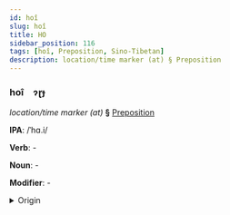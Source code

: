 ```yaml
---
id: hoî
slug: hoî
title: HO
sidebar_position: 116
tags: [hoî, Preposition, Sino-Tibetan]
description: location/time marker (at) § Preposition
---
```


### hoî&emsp;<span kind="abugida">ɂɽɟ</span>

*location/time marker (at)* **§** [Preposition](../../tags/Preposition)

**IPA**: /ˈhɑ.i/

**Verb**: -

**Noun**: -

**Modifier**: -

<details>
    <summary>Origin</summary>
    Cantonese 喺 hai <br/>
    <em>Sino-Tibetan Language Family</em>
</details>